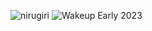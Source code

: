 ![nirugiri](https://img.shields.io/static/v1?label=nirugiri&message=1299225&color=ff69b4)
![Wakeup Early 2023](https://img.shields.io/badge/Wakeup_Early_2023-23/25-blue)

